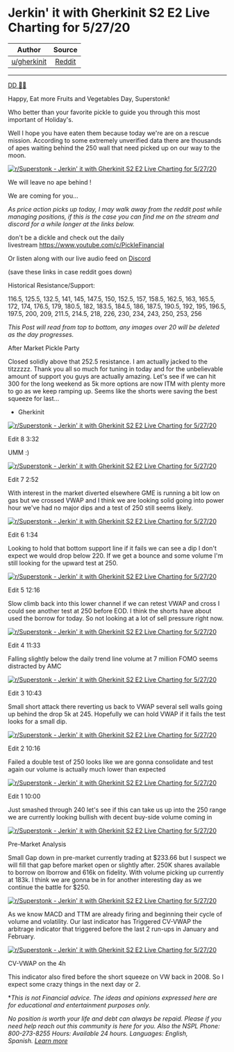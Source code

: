 Jerkin' it with Gherkinit S2 E2 Live Charting for 5/27/20
=========================================================

| Author       | Source       | 
| :-------------: |:-------------:|
|  [u/gherkinit](https://www.reddit.com/user/gherkinit/) | [Reddit](https://www.reddit.com/r/Superstonk/comments/nm6gph/jerkin_it_with_gherkinit_s2_e2_live_charting_for/) | 

---

[DD 👨‍🔬](https://www.reddit.com/r/Superstonk/search?q=flair_name%3A%22DD%20%F0%9F%91%A8%E2%80%8D%F0%9F%94%AC%22&restrict_sr=1)

Happy, Eat more Fruits and Vegetables Day, Superstonk!

Who better than your favorite pickle to guide you through this most important of Holiday's.

Well I hope you have eaten them because today we're are on a rescue mission. According to some extremely unverified data there are thousands of apes waiting behind the 250 wall that need picked up on our way to the moon.

[![r/Superstonk - Jerkin' it with Gherkinit S2 E2 Live Charting for 5/27/20](https://preview.redd.it/rkzne1rfon171.png?width=627&format=png&auto=webp&s=c763ebfd011b4a1cd5a29bda3c84c6861c987195)](https://preview.redd.it/rkzne1rfon171.png?width=627&format=png&auto=webp&s=c763ebfd011b4a1cd5a29bda3c84c6861c987195)

We will leave no ape behind !

We are coming for you...

*As price action picks up today, I may walk away from the reddit post while managing positions, if this is the case you can find me on the stream and discord for a while longer at the links below.*

don't be a dickle and check out the daily livestream <https://www.youtube.com/c/PickleFinancial>

Or listen along with our live audio feed on [Discord](https://discord.gg/HbqnUVsSrH)

(save these links in case reddit goes down)

Historical Resistance/Support:

116.5, 125.5, 132.5, 141, 145, 147.5, 150, 152.5, 157, 158.5, 162.5, 163, 165.5, 172, 174, 176.5, 179, 180.5, 182, 183.5, 184.5, 186, 187.5, 190.5, 192, 195, 196.5, 197.5, 200, 209, 211.5, 214.5, 218, 226, 230, 234, 243, 250, 253, 256

*This Post will read from top to bottom, any images over 20 will be deleted as the day progresses.*

After Market Pickle Party

Closed solidly above that 252.5 resistance. I am actually jacked to the titzzzzz. Thank you all so much for tuning in today and for the unbelievable amount of support you guys are actually amazing. Let's see if we can hit 300 for the long weekend as 5k more options are now ITM with plenty more to go as we keep ramping up. Seems like the shorts were saving the best squeeze for last...

- Gherkinit

[![r/Superstonk - Jerkin' it with Gherkinit S2 E2 Live Charting for 5/27/20](https://preview.redd.it/x5wv6ggyyp171.png?width=716&format=png&auto=webp&s=464b14deec8637ba3263a55f0d6858a853142372)](https://preview.redd.it/x5wv6ggyyp171.png?width=716&format=png&auto=webp&s=464b14deec8637ba3263a55f0d6858a853142372)

Edit 8 3:32

UMM :)

[![r/Superstonk - Jerkin' it with Gherkinit S2 E2 Live Charting for 5/27/20](https://preview.redd.it/027i6aibtp171.png?width=1495&format=png&auto=webp&s=d20bdc54076e06021f6d5aec0b5cfa95b1a119b2)](https://preview.redd.it/027i6aibtp171.png?width=1495&format=png&auto=webp&s=d20bdc54076e06021f6d5aec0b5cfa95b1a119b2)

Edit 7 2:52

With interest in the market diverted elsewhere GME is running a bit low on gas but we crossed VWAP and I think we are looking solid going into power hour we've had no major dips and a test of 250 still seems likely.

[![r/Superstonk - Jerkin' it with Gherkinit S2 E2 Live Charting for 5/27/20](https://preview.redd.it/zclpm6agmp171.png?width=1636&format=png&auto=webp&s=2cadffd5b6fa1a8773351e93d7fd2781d2923da4)](https://preview.redd.it/zclpm6agmp171.png?width=1636&format=png&auto=webp&s=2cadffd5b6fa1a8773351e93d7fd2781d2923da4)

Edit 6 1:34

Looking to hold that bottom support line if it fails we can see a dip I don't expect we would drop below 220. If we get a bounce and some volume I'm still looking for the upward test at 250.

[![r/Superstonk - Jerkin' it with Gherkinit S2 E2 Live Charting for 5/27/20](https://preview.redd.it/cowzyiq98p171.png?width=1514&format=png&auto=webp&s=eb943a90bf6b8407d5aa76c8372a83e784ff11ab)](https://preview.redd.it/cowzyiq98p171.png?width=1514&format=png&auto=webp&s=eb943a90bf6b8407d5aa76c8372a83e784ff11ab)

Edit 5 12:16

Slow climb back into this lower channel if we can retest VWAP and cross I could see another test at 250 before EOD. I think the shorts have about used the borrow for today. So not looking at a lot of sell pressure right now.

[![r/Superstonk - Jerkin' it with Gherkinit S2 E2 Live Charting for 5/27/20](https://preview.redd.it/ibc08lbduo171.png?width=1542&format=png&auto=webp&s=145b873f0229ad08b82541a5b18952a2226e9fc0)](https://preview.redd.it/ibc08lbduo171.png?width=1542&format=png&auto=webp&s=145b873f0229ad08b82541a5b18952a2226e9fc0)

Edit 4 11:33

Falling slightly below the daily trend line volume at 7 million FOMO seems distracted by AMC

[![r/Superstonk - Jerkin' it with Gherkinit S2 E2 Live Charting for 5/27/20](https://preview.redd.it/hfn35aopmo171.png?width=1579&format=png&auto=webp&s=39402e749f9ffd915d833ea958df4a38f591be66)](https://preview.redd.it/hfn35aopmo171.png?width=1579&format=png&auto=webp&s=39402e749f9ffd915d833ea958df4a38f591be66)

Edit 3 10:43

Small short attack there reverting us back to VWAP several sell walls going up behind the drop 5k at 245. Hopefully we can hold VWAP if it fails the test looks for a small dip.

[![r/Superstonk - Jerkin' it with Gherkinit S2 E2 Live Charting for 5/27/20](https://preview.redd.it/m83uafvtdo171.png?width=1184&format=png&auto=webp&s=92884d0d3891f356543e91ce45d88c1631152bdd)](https://preview.redd.it/m83uafvtdo171.png?width=1184&format=png&auto=webp&s=92884d0d3891f356543e91ce45d88c1631152bdd)

Edit 2 10:16

Failed a double test of 250 looks like we are gonna consolidate and test again our volume is actually much lower than expected

[![r/Superstonk - Jerkin' it with Gherkinit S2 E2 Live Charting for 5/27/20](https://preview.redd.it/vk6x72709o171.png?width=1607&format=png&auto=webp&s=b2d0547591d31c7ba9f2ffc085f2b6e4a23e1726)](https://preview.redd.it/vk6x72709o171.png?width=1607&format=png&auto=webp&s=b2d0547591d31c7ba9f2ffc085f2b6e4a23e1726)

Edit 1 10:00

Just smashed through 240 let's see if this can take us up into the 250 range we are currently looking bullish with decent buy-side volume coming in

[![r/Superstonk - Jerkin' it with Gherkinit S2 E2 Live Charting for 5/27/20](https://preview.redd.it/xy20sn3x5o171.png?width=1464&format=png&auto=webp&s=a4d6810155e2e477adc2c113fd6f37c20707d404)](https://preview.redd.it/xy20sn3x5o171.png?width=1464&format=png&auto=webp&s=a4d6810155e2e477adc2c113fd6f37c20707d404)

Pre-Market Analysis

Small Gap down in pre-market currently trading at $233.66 but I suspect we will fill that gap before market open or slightly after. 250K shares available to borrow on Iborrow and 616k on fidelity. With volume picking up currently at 183k. I think we are gonna be in for another interesting day as we continue the battle for $250.

[![r/Superstonk - Jerkin' it with Gherkinit S2 E2 Live Charting for 5/27/20](https://preview.redd.it/95eft5w7pn171.png?width=1522&format=png&auto=webp&s=08c716c1594081f6abb11e481b51aeb10636f740)](https://preview.redd.it/95eft5w7pn171.png?width=1522&format=png&auto=webp&s=08c716c1594081f6abb11e481b51aeb10636f740)

As we know MACD and TTM are already firing and beginning their cycle of volume and volatility. Our last indicator has Triggered CV-VWAP the arbitrage indicator that triggered before the last 2 run-ups in January and February.

[![r/Superstonk - Jerkin' it with Gherkinit S2 E2 Live Charting for 5/27/20](https://preview.redd.it/36ssbwjlqn171.png?width=828&format=png&auto=webp&s=cf71c42b34bbe80abeba42796fc3e939f9c1cf15)](https://preview.redd.it/36ssbwjlqn171.png?width=828&format=png&auto=webp&s=cf71c42b34bbe80abeba42796fc3e939f9c1cf15)

CV-VWAP on the 4h

This indicator also fired before the short squeeze on VW back in 2008. So I expect some crazy things in the next day or 2.

**This is not Financial advice. The ideas and opinions expressed here are for educational and entertainment purposes only.*

*No position is worth your life and debt can always be repaid. Please if you need help reach out this community is here for you. Also the NSPL Phone: 800-273-8255 Hours: Available 24 hours. Languages: English, Spanish.* [*Learn more*](https://suicidepreventionlifeline.org/)
